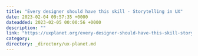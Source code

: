 ```yaml
---
title: "Every designer should have this skill - Storytelling in UX"
date: 2023-02-04 09:57:35 +0000
dateadded: 2023-02-05 00:00:56 +0000
description: ""
link: "https://uxplanet.org/every-designer-should-have-this-skill-storytelling-in-ux-b1fa0ba9915b?source=rss----819cc2aaeee0---4"
category:
directory: _directory/ux-planet.md
---
```

